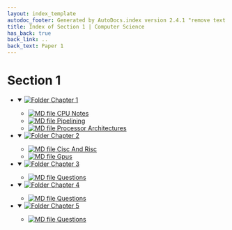 ```yaml
---
layout: index_template
autodoc_footer: Generated by AutoDocs.index version 2.4.1 "remove text backlinks in index files" ⓒ Starwort, 2020
title: Index of Section 1 | Computer Science
has_back: true
back_link: ..
back_text: Paper 1
---
```


# **Section 1**

- <details open><summary><a href='./chapter_1'><img title='Folder' src='https://starwort.github.io/computer-science/icon-folder.png'> Chapter 1</a></summary>

  - [![MD file](https://img.icons8.com/windows/512/03dac6/regular-document.png) CPU Notes](./chapter_1/CPU_notes.html)
  - [![MD file](https://img.icons8.com/windows/512/03dac6/regular-document.png) Pipelining](./chapter_1/pipelining.html)
  - [![MD file](https://img.icons8.com/windows/512/03dac6/regular-document.png) Processor Architectures](./chapter_1/processor_architectures.html)

  </details>
- <details open><summary><a href='./chapter_2'><img title='Folder' src='https://starwort.github.io/computer-science/icon-folder.png'> Chapter 2</a></summary>

  - [![MD file](https://img.icons8.com/windows/512/03dac6/regular-document.png) Cisc And Risc](./chapter_2/cisc_and_risc.html)
  - [![MD file](https://img.icons8.com/windows/512/03dac6/regular-document.png) Gpus](./chapter_2/gpus.html)

  </details>
- <details open><summary><a href='./chapter_3'><img title='Folder' src='https://starwort.github.io/computer-science/icon-folder.png'> Chapter 3</a></summary>

  - [![MD file](https://img.icons8.com/windows/512/03dac6/regular-document.png) Questions](./chapter_3/questions.html)

  </details>
- <details open><summary><a href='./chapter_4'><img title='Folder' src='https://starwort.github.io/computer-science/icon-folder.png'> Chapter 4</a></summary>

  - [![MD file](https://img.icons8.com/windows/512/03dac6/regular-document.png) Questions](./chapter_4/questions.html)

  </details>
- <details open><summary><a href='./chapter_5'><img title='Folder' src='https://starwort.github.io/computer-science/icon-folder.png'> Chapter 5</a></summary>

  - [![MD file](https://img.icons8.com/windows/512/03dac6/regular-document.png) Questions](./chapter_5/questions.html)

  </details>
